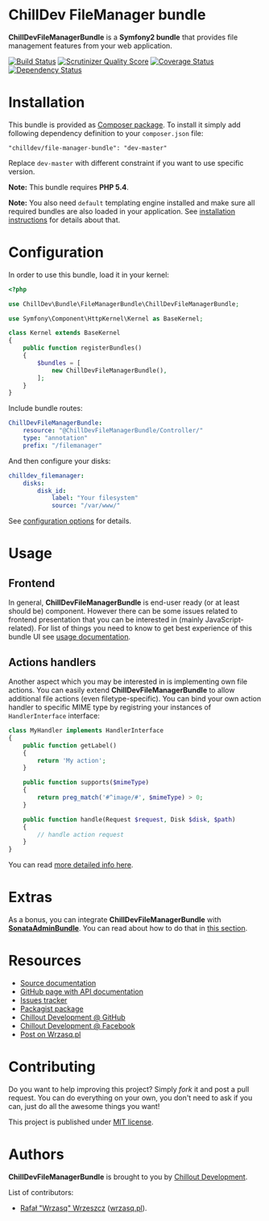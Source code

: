 <!---
# This file is part of the ChillDev FileManager bundle.
#
# @author Rafał Wrzeszcz <rafal.wrzeszcz@wrzasq.pl>
# @copyright 2012 - 2014 © by Rafał Wrzeszcz - Wrzasq.pl.
# @version 0.1.4
# @since 0.0.1
# @package ChillDev\Bundle\FileManagerBundle
-->

# ChillDev FileManager bundle

**ChillDevFileManagerBundle** is a **Symfony2 bundle** that provides file management features from your web application.

[![Build Status](https://travis-ci.org/chilloutdevelopment/ChillDevFileManagerBundle.png)](https://travis-ci.org/chilloutdevelopment/ChillDevFileManagerBundle)
[![Scrutinizer Quality Score](https://scrutinizer-ci.com/g/chilloutdevelopment/ChillDevFileManagerBundle/badges/quality-score.png?s=87dd1a10b9e28fe445d9695ef8c9ca6444fe3458)](https://scrutinizer-ci.com/g/chilloutdevelopment/ChillDevFileManagerBundle/)
[![Coverage Status](https://coveralls.io/repos/chilloutdevelopment/ChillDevFileManagerBundle/badge.png?branch=develop)](https://coveralls.io/r/chilloutdevelopment/ChillDevFileManagerBundle)
[![Dependency Status](https://www.versioneye.com/php/chilldev:file-manager-bundle/badge.png)](https://www.versioneye.com/php/chilldev:file-manager-bundle)

# Installation

This bundle is provided as [Composer package](https://packagist.org/packages/chilldev/file-manager-bundle). To install it simply add following dependency definition to your `composer.json` file:

```
"chilldev/file-manager-bundle": "dev-master"
```

Replace `dev-master` with different constraint if you want to use specific version.

**Note:** This bundle requires **PHP 5.4**.

**Note:** You also need `default` templating engine installed and make sure all required bundles are also loaded in your application. See [installation instructions](https://github.com/chilloutdevelopment/ChillDevFileManagerBundle/tree/master/Resources/doc/installation.md) for details about that.

# Configuration

In order to use this bundle, load it in your kernel:

```php
<?php

use ChillDev\Bundle\FileManagerBundle\ChillDevFileManagerBundle;

use Symfony\Component\HttpKernel\Kernel as BaseKernel;

class Kernel extends BaseKernel
{
    public function registerBundles()
    {
        $bundles = [
            new ChillDevFileManagerBundle(),
        ];
    }
}
```

Include bundle routes:

```yaml
ChillDevFileManagerBundle:
    resource: "@ChillDevFileManagerBundle/Controller/"
    type: "annotation"
    prefix: "/filemanager"
```

And then configure your disks:

```yaml
chilldev_filemanager:
    disks:
        disk_id:
            label: "Your filesystem"
            source: "/var/www/"
```

See [configuration options](https://github.com/chilloutdevelopment/ChillDevFileManagerBundle/tree/master/Resources/doc/configuration.md) for details.

# Usage

## Frontend

In general, **ChillDevFileManagerBundle** is end-user ready (or at least should be) component. However there can be some issues related to frontend presentation that you can be interested in (mainly JavaScript-related). For list of things you need to know to get best experience of this bundle UI see [usage documentation](https://github.com/chilloutdevelopment/ChillDevFileManagerBundle/tree/master/Resources/doc/usage.md).

## Actions handlers

Another aspect which you may be interested in is implementing own file actions. You can easily extend **ChillDevFileManagerBundle** to allow additional file actions (even filetype-specific). You can bind your own action handler to specific MIME type by registring your instances of `HandlerInterface` interface:

```php
class MyHandler implements HandlerInterface
{
    public function getLabel()
    {
        return 'My action';
    }

    public function supports($mimeType)
    {
        return preg_match('#^image/#', $mimeType) > 0;
    }

    public function handle(Request $request, Disk $disk, $path)
    {
        // handle action request
    }
}
```

You can read [more detailed info here](https://github.com/chilloutdevelopment/ChillDevFileManagerBundle/tree/master/Resources/doc/usage/actions-handlers.md).

# Extras

As a bonus, you can integrate **ChillDevFileManagerBundle** with [**SonataAdminBundle**](https://github.com/sonata-project/SonataAdminBundle). You can read about how to do that in [this section](https://github.com/chilloutdevelopment/ChillDevFileManagerBundle/tree/master/Resources/doc/extras.md).

# Resources

-   [Source documentation](https://github.com/chilloutdevelopment/ChillDevFileManagerBundle/tree/master/Resources/doc/index.md)
-   [GitHub page with API documentation](http://chilloutdevelopment.github.io/ChillDevFileManagerBundle)
-   [Issues tracker](https://github.com/chilloutdevelopment/ChillDevFileManagerBundle/issues)
-   [Packagist package](https://packagist.org/packages/chilldev/file-manager-bundle)
-   [Chillout Development @ GitHub](https://github.com/chilloutdevelopment)
-   [Chillout Development @ Facebook](http://www.facebook.com/chilldev)
-   [Post on Wrzasq.pl](http://wrzasq.pl/blog/chilldevfilemanagerbundle-filemanager-frontend-bundle-for-symfony-2.html)

# Contributing

Do you want to help improving this project? Simply *fork* it and post a pull request. You can do everything on your own, you don't need to ask if you can, just do all the awesome things you want!

This project is published under [MIT license](https://github.com/chilloutdevelopment/ChillDevFileManagerBundle/tree/master/LICENSE).

# Authors

**ChillDevFileManagerBundle** is brought to you by [Chillout Development](http://chilldev.pl).

List of contributors:

-   [Rafał "Wrzasq" Wrzeszcz](https://github.com/rafalwrzeszcz) ([wrzasq.pl](http://wrzasq.pl)).
